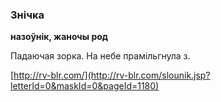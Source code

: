 ### Знічка
**назоўнік, жаночы род**

Падаючая зорка. На небе прамільгнула з.

<a rel="author">[http://rv-blr.com/](http://rv-blr.com/slounik.jsp?letterId=0&maskId=0&pageId=1180)</a>
